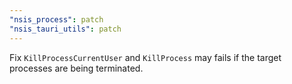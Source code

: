```yaml
---
"nsis_process": patch
"nsis_tauri_utils": patch
---
```


Fix `KillProcessCurrentUser` and `KillProcess` may fails if the target processes are being terminated.
